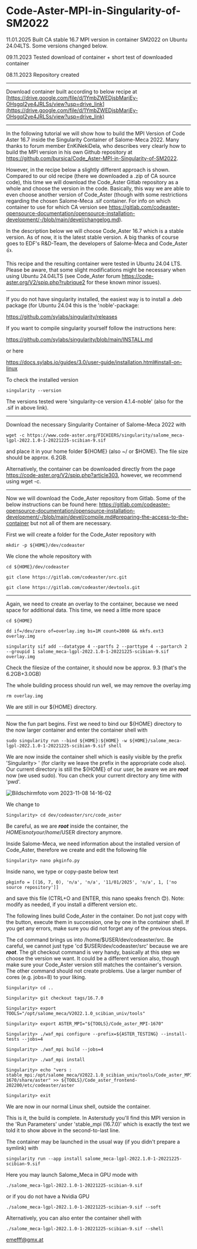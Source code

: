 # Code-Aster-MPI-in-Singularity-of-SM2022

11.01.2025 Built CA stable 16.7 MPI version in container SM2022 on Ubuntu 24.04LTS. Some versions changed below.

09.11.2023 Tested download of container + short test of downloaded container

08.11.2023 Repository created

________________________________________________________________________________________________________
Download container built according to below recipe at [https://drive.google.com/file/d/1YmbZWEDjsbMarjEy-OHsgqI2ye4JRLSs/view?usp=drive_link](https://drive.google.com/file/d/1YmbZWEDjsbMarjEy-OHsgqI2ye4JRLSs/view?usp=drive_link)


________________________________________________________________________________________________________

In the following tutorial we will show how to build the MPI Version of Code Aster 16.7 inside the Singularity Container of Salome-Meca 2022. Many thanks to forum member EnKiNekiDela, who describes very clearly how to build the MPI version in his own Github repository at https://github.com/bursica/Code_Aster-MPI-in-Singularity-of-SM2022. 

However, in the recipe below a slightly different approach is shown. Compared to our old recipe (there we downloaded a .zip of CA source code), this time we will download the Code_Aster Gitlab repository as a whole and choose the version in the code. Basically, this way we are able to even choose another version of Code_Aster (though with some restrictions regarding the chosen Salome-Meca .sif container. For info on which container to use for which CA version see https://gitlab.com/codeaster-opensource-documentation/opensource-installation-development/-/blob/main/devel/changelog.md). 

In the description below we will choose Code_Aster 16.7 which is a stable version. As of now, it is the latest stable version. A big thanks of course goes to EDF's R&D-Team, the developers of Salome-Meca and Code_Aster 👍. 

This recipe and the resulting container were tested in Ubuntu 24.04 LTS. Please be aware, that some slight modifications might be necessary when using Ubuntu 24.04LTS (see Code_Aster forum https://code-aster.org/V2/spip.php?rubrique2 for these known minor issues).
________________________________________________________________________________________________________

If you do not have singularity installed, the easiest way is to install a .deb package (for Ubuntu 24.04 this is the 'noble'-package:

https://github.com/sylabs/singularity/releases

If you want to compile singularity yourself follow the instructions here:

https://github.com/sylabs/singularity/blob/main/INSTALL.md

or here

https://docs.sylabs.io/guides/3.0/user-guide/installation.html#install-on-linux

To check the installed version 

```
singularity --version
```

The versions tested were 'singularity-ce version 4.1.4-noble' (also for the .sif in above link).

________________________________________________________________________________________________________
Download the necessary Singularity Container of Salome-Meca 2022 with 

```
wget -c https://www.code-aster.org/FICHIERS/singularity/salome_meca-lgpl-2022.1.0-1-20221225-scibian-9.sif
```

and place it in your home folder ${HOME} (also ~/ or $HOME). The file size should be approx. 6.2GB. 

Alternatively, the container can be downloaded directly from the page https://code-aster.org/V2/spip.php?article303, however, we recommend using wget -c.

________________________________________________________________________________________________________
Now we will download the Code_Aster repository from Gitlab. Some of the below instructions can be found here: https://gitlab.com/codeaster-opensource-documentation/opensource-installation-development/-/blob/main/devel/compile.md#preparing-the-access-to-the-container but not all of them are necessary.

First we will create a folder for the Code_Aster repository with

```
mkdir -p ${HOME}/dev/codeaster
```

We clone the whole repository with

```
cd ${HOME}/dev/codeaster

git clone https://gitlab.com/codeaster/src.git

git clone https://gitlab.com/codeaster/devtools.git
```
________________________________________________________________________________________________________
Again, we need to create an overlay to the container, because we need space for additional data. This time, we need a little more space

```
cd ${HOME}

dd if=/dev/zero of=overlay.img bs=1M count=3000 && mkfs.ext3 overlay.img

singularity sif add --datatype 4 --partfs 2 --parttype 4 --partarch 2 --groupid 1 salome_meca-lgpl-2022.1.0-1-20221225-scibian-9.sif overlay.img
```
Check the filesize of the container, it should now be approx. 9.3 (that's the 6.2GB+3.0GB)

The whole building process should run well, we may remove the overlay.img

```
rm overlay.img
```

We are still in our ${HOME} directory.
________________________________________________________________________________________________________
Now the fun part begins. First we need to bind our ${HOME} directory to the now larger container and enter the container shell with

```
sudo singularity run --bind ${HOME}:${HOME} -w ${HOME}/salome_meca-lgpl-2022.1.0-1-20221225-scibian-9.sif shell
```

We are now inside the container shell which is easily visible by the prefix 'Singularity> ' (for clarity we leave the prefix in the appropriate code also). Our current directory is still the ${HOME} of our user, be aware we are ***root*** now (we used sudo). You can check your current directory any time with 'pwd'.

![Bildschirmfoto vom 2023-11-08 14-16-02](https://github.com/emefff/Code-Aster-MPI-in-Singularity-of-SM2022/assets/89903493/702dae4a-771c-40fa-a5ef-fa39c2723ed4)

We change to

```
Singularity> cd dev/codeaster/src/code_aster
```

Be careful, as we are ***root*** inside the container, the ${HOME} is not your /home/$USER directory anymore.

Inside Salome-Meca, we need information about the installed version of Code_Aster, therefore we create and edit the following file

```
Singularity> nano pkginfo.py
```

Inside nano, we type or copy-paste below text

```
pkginfo = [(16, 7, 0), 'n/a', 'n/a', '11/01/2025', 'n/a', 1, ['no source repository']]
```

and save this file (CTRL+O and ENTER, this nano speaks french 😊).
Note: modify as needed, if you install a different version etc.

The following lines build Code_Aster in the container. Do not just copy with the button, execute them in succession, one by one in the container shell.
If you get any errors, make sure you did not forget any of the previous steps. 

The cd command brings us into /home/$USER/dev/codeaster/src. Be careful, we cannot just type 'cd $USER/dev/codeaster/src' because we are ***root***. 
The git checkout command is very handy, basically at this step we choose the version we want. It could be a different version also, though make sure your Code_Aster version still matches the container's version.
The other command should not create problems. Use a larger number of cores (e.g. jobs=8) to your liking.

```
Singularity> cd ..

Singularity> git checkout tags/16.7.0

Singularity> export TOOLS="/opt/salome_meca/V2022.1.0_scibian_univ/tools"

Singularity> export ASTER_MPI="${TOOLS}/Code_aster_MPI-1670"

Singularity> ./waf_mpi configure --prefix=${ASTER_TESTING} --install-tests --jobs=4

Singularity> ./waf_mpi build --jobs=4

Singularity> ./waf_mpi install

Singularity> echo "vers : stable_mpi:/opt/salome_meca/V2022.1.0_scibian_univ/tools/Code_aster_MPI-1670/share/aster" >> ${TOOLS}/Code_aster_frontend-202200/etc/codeaster/aster

Singularity> exit
```

We are now in our normal Linux shell, outside the container. 

This is it, the build is complete. In Asterstudy you'll find this MPI version in the 'Run Parameters' under 'stable_mpi (16.7.0)' which is exactly the text we told it to show above in the second-to-last line.


The container may be launched in the usual way (if you didn't prepare a symlink) with 

```
singularity run --app install salome_meca-lgpl-2022.1.0-1-20221225-scibian-9.sif
```

Here you may launch Salome_Meca in GPU mode with

```
./salome_meca-lgpl-2022.1.0-1-20221225-scibian-9.sif
```

or if you do not have a Nvidia GPU

```
./salome_meca-lgpl-2022.1.0-1-20221225-scibian-9.sif --soft
```

Alternatively, you can also enter the container shell with

```
./salome_meca-lgpl-2022.1.0-1-20221225-scibian-9.sif --shell
```

emefff@gmx.at












